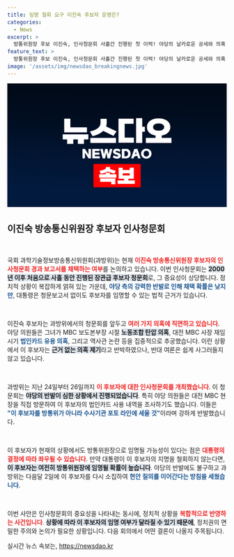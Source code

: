 ```yaml
---
title: 임명 철회 요구 이진숙 후보자 운명은?
categories:
  - News
excerpt: >
  방통위원장 후보 이진숙, 인사청문회 사흘간 진행된 첫 이력! 야당의 날카로운 공세와 의혹 제기 속, 윤 대통령의 지명 철회 요구는 성공할까? 다음 주 추가 질의 예정! 클릭하고 최신 동향을 확인하세요!
feature_text: >
  방통위원장 후보 이진숙, 인사청문회 사흘간 진행된 첫 이력! 야당의 날카로운 공세와 의혹 제기 속, 윤 대통령의 지명 철회 요구는 성공할까? 다음 주 추가 질의 예정! 클릭하고 최신 동향을 확인하세요!
image: '/assets/img/newsdao_breakingnews.jpg'
---
```


<p><img src="/assets/img/newsdao_breakingnews.jpg" alt="implanttips 속보" /></p>

<h2 data-ke-size="size26">이진숙 방송통신위원장 후보자 인사청문회</h2>

<p data-ke-size="size16">&nbsp;</p>

<p>국회 과학기술정보방송통신위원회(과방위)는 현재 <b><span style="color: #ee2323;">이진숙 방송통신위원장 후보자의 인사청문회 경과 보고서를 채택하는 여부</span></b>를 논의하고 있습니다. 이번 인사청문회는 <b><span style="background-color: #21538527;">2000년 이후 처음으로 사흘 동안 진행된 장관급 후보자 청문회</span></b>로, 그 중요성이 상당합니다. 정치적 상황이 복잡하게 얽혀 있는 가운데, <b><span style="color: #1a5490;">야당 측의 강력한 반발로 인해 채택 확률은 낮지만</span></b>, 대통령은 청문보고서 없이도 후보자를 임명할 수 있는 법적 근거가 있습니다.</p>

<p data-ke-size="size16">&nbsp;</p>

<p>이진숙 후보자는 과방위에서의 청문회를 앞두고 <b><span style="color: #ee2323;">여러 가지 의혹에 직면하고 있습니다</span></b>. 야당 의원들은 그녀가 MBC 보도본부장 시절 <b><span style="background-color: #21538527;">노동조합 탄압 의혹</span></b>, 대전 MBC 사장 재임 시기 <b><span style="color: #1a5490;">법인카드 유용 의혹</span></b>, 그리고 역사관 논란 등을 집중적으로 추궁했습니다. 이런 상황에서 이 후보자는 <b><span style="background-color: #21538527;">근거 없는 의혹 제기</span></b>라고 반박하였으나, 반대 여론은 쉽게 사그러들지 않고 있습니다.</p>

<p data-ke-size="size16">&nbsp;</p>

<p>과방위는 지난 24일부터 26일까지 <b><span style="color: #ee2323;">이 후보자에 대한 인사청문회를 개최했습니다</span></b>. 이 청문회는 <b><span style="background-color: #21538527;">야당의 반발이 심한 상황에서 진행되었습니다</span></b>. 특히 야당 의원들은 대전 MBC 현장을 직접 방문하여 이 후보자의 법인카드 사용 내역을 조사하기도 했습니다. 이들은 <b><span style="color: #1a5490;">"이 후보자를 방통위가 아니라 수사기관 포토 라인에 세울 것"</span></b>이라며 강하게 반발했습니다.</p>

<p data-ke-size="size16">&nbsp;</p>

<p>이 후보자가 현재의 상황에서도 방통위원장으로 임명될 가능성이 있다는 점은 <b><span style="color: #ee2323;">대통령의 결정에 따라 좌우될 수 있습니다</span></b>. 만약 대통령이 이 후보자의 지명을 철회하지 않는다면, <b><span style="background-color: #21538527;">이 후보자는 여전히 방통위원장에 임명될 확률이 높습니다</span></b>. 야당의 반발에도 불구하고 과방위는 다음달 2일에 이 후보자를 다시 소집하여 <b><span style="color: #1a5490;">현안 질의를 이어간다는 방침을 세웠습니다</span></b>.</p>

<p data-ke-size="size16">&nbsp;</p>

<p>이번 사안은 인사청문회의 중요성을 나타내는 동시에, 정치적 상황을 <b><span style="color: #ee2323;">복합적으로 반영하는 사건입니다</span></b>. <b><span style="background-color: #21538527;">상황에 따라 이 후보자의 임명 여부가 달라질 수 있기 때문에</span></b>, 정치권의 면밀한 주의와 논의가 필요한 상황입니다. 다음 회의에서 어떤 결론이 나올지 주목됩니다.</p>
실시간 뉴스 속보는, <a href="https://newsdao.kr" rel="dofollow">https://newsdao.kr</a>


